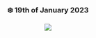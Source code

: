  <div align='center'>
 
### ❄️ 19th of January 2023

![](https://steamuserimages-a.akamaihd.net/ugc/928183875671462349/C1C0C434CC5D9780178FB39F23DC40B9957150E7/?imw=5000&imh=5000&ima=fit&impolicy=Letterbox&imcolor=%23000000&letterbox=false)

 </div>
